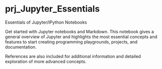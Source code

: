 # prj_Jupyter_Essentials
Essentials of Jupyter/IPython Notebooks

Get started with Jupyter notebooks and Markdown. This notebook gives a general overview of Jupyter and highlights the most essential concepts and features to start creating programming playgrounds, projects, and documentation.

References are also included for additional information and detailed exploration of more advanced concepts. 
